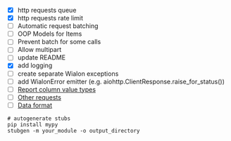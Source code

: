 - [x] http requests queue
- [x] http requests rate limit
- [ ] Automatic request batching
- [ ] OOP Models for Items
- [ ] Prevent batch for some calls
- [ ] Allow multipart
- [ ] update README
- [x] add logging
- [ ] create separate Wialon exceptions
- [ ] add WialonError emitter (e.g. aiohttp.ClientResponse.raise_for_status())
- [ ] [Report column value types](https://sdk.wialon.com/wiki/en/sidebar/remoteapi/apiref/report/value_types)
- [ ] [Other requests](https://sdk.wialon.com/wiki/en/sidebar/remoteapi/apiref/requests/requests)
- [ ] [Data format](https://sdk.wialon.com/wiki/en/sidebar/remoteapi/apiref/format/format)

```shell
# autogenerate stubs
pip install mypy
stubgen -m your_module -o output_directory
```
